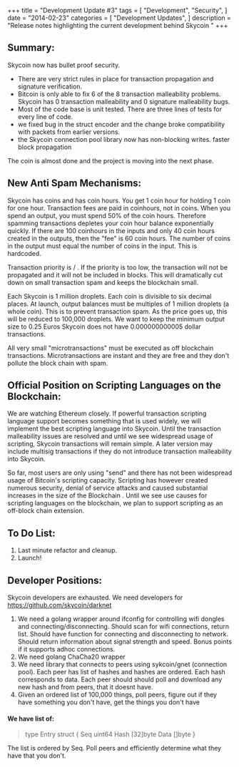 +++
title = "Development Update #3"
tags = [
    "Development",
    "Security",
]
date = "2014-02-23"
categories = [
    "Development Updates",
]
description = "Release notes highlighting the current development behind Skycoin  "
+++

## Summary:

Skycoin now has bullet proof security.
- There are very strict rules in place for transaction propagation and signature verification.
- Bitcoin is only able to fix 6 of the 8 transaction malleability problems. Skycoin has 0 transaction malleability and 0 signature malleability bugs.
- Most of the code base is unit tested. There are three lines of tests for every line of code.
- we fixed bug in the struct encoder and the change broke compatibility with packets from earlier versions.
- the Skycoin connection pool library now has non-blocking writes. faster block propagation

The coin is almost done and the project is moving into the next phase.

## New Anti Spam Mechanisms:

Skycoin has coins and has coin hours. You get 1 coin hour for holding 1 coin for one hour. Transaction fees are paid in coinhours, not in coins. When you spend an output, you must spend 50% of the coin hours. Therefore spamming transactions depletes your coin hour balance exponentially quickly. If there are 100 coinhours in the inputs and only 40 coin hours created in the outputs, then the "fee" is 60 coin hours. The number of coins in the output must equal the number of coins in the input. This is hardcoded.

Transaction priority is <transaction size> / <coinhour fee>. If the priority is too low, the transaction will not be propagated and it will not be included in blocks. This will dramatically cut down on small transaction spam and keeps the blockchain small.

Each Skycoin is 1 million droplets. Each coin is divisible to six decimal places. At launch, output balances must be multiples of 1 million droplets (a whole coin). This is to prevent transaction spam. As the price goes up, this will be reduced to 100,000 droplets. We want to keep the minimum output size to 0.25 Euros  Skycoin does not have 0.000000000005 dollar transactions.

All very small "microtransactions" must be executed as off blockchain transactions. Microtransactions are instant and they are free and they don't pollute the block chain with spam.

## Official Position on Scripting Languages on the Blockchain:

We are watching Ethereum closely. If powerful transaction scripting language support becomes something that is used widely, we will implement the best scripting language into Skycoin.  Until the transaction malleability issues are resolved and until we see widespread usage of scripting, Skycoin transactions will remain simple.  A later version may include multisig transactions if they do not introduce transaction malleability into Skycoin.

So far, most users are only using "send" and there has not been widespread usage of Bitcoin's scripting capacity. Scripting has however created numerous security, denial of service attacks and caused substantial increases in the size of the Blockchain . Until we see use causes for scripting languages on the blockchain, we plan to support scripting as an off-block chain extension.

## To Do List:

1. Last minute refactor and cleanup.
2. Launch!

## Developer Positions:

Skycoin developers are exhausted.  We need developers for https://github.com/skycoin/darknet

1. We need a golang wrapper around ifconfig for controlling wifi dongles and connecting/disconnecting. Should scan for wifi connections, return list. Should have function for connecting and disconnecting to network. Should return information about signal strength and speed. Bonus points if it supports adhoc connections.
2. We need golang ChaCha20 wrapper
3. We need library that connects to peers using sykcoin/gnet (connection pool). Each peer has list of hashes and hashes are ordered. Each hash  corresponds to data. Each peer should should poll and download any new hash and from peers, that it doesnt have.
4. Given an ordered list of 100,000 things, poll peers, figure out if they have something you don't have, get the things you don't have

#### We have list of:

>type Entry struct {
>Seq uint64
>Hash [32]byte
>Data []byte
}

The list is ordered by Seq. Poll peers and efficiently determine what they have that you don't.


